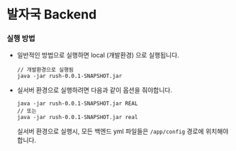 # 발자국 Backend
### 실행 방법
- 일반적인 방법으로 실행하면 local (개발환경) 으로 실행됩니다.
    ```
    // 개발환경으로 실행됨
    java -jar rush-0.0.1-SNAPSHOT.jar
    ```
- 실서버 환경으로 실행하려면 다음과 같이 옵션을 줘야합니다.
    ```
    java -jar rush-0.0.1-SNAPSHOT.jar REAL
    // 또는
    java -jar rush-0.0.1-SNAPSHOT.jar real
    ```
    실서버 환경으로 실행시, 모든 백엔드 yml 파일들은 `/app/config` 경로에 위치해야합니다.